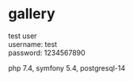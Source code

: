 # gallery

test user <br />
username: test <br />
password: 1234567890 <br />

php 7.4, symfony 5.4, postgresql-14
